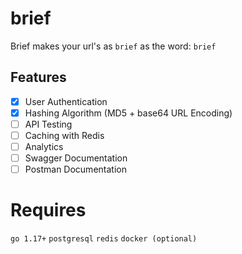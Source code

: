 # brief
Brief makes your url's as `brief` as the word: `brief`

## Features
- [x] User Authentication
- [x] Hashing Algorithm (MD5 + base64 URL Encoding)
- [ ] API Testing
- [ ] Caching with Redis
- [ ] Analytics
- [ ] Swagger Documentation
- [ ] Postman Documentation

# Requires
`go 1.17+` `postgresql` `redis` `docker (optional)`